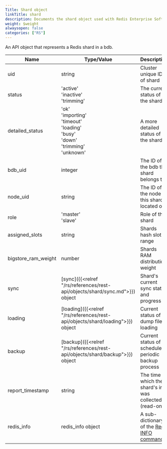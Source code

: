 ```yaml
---
Title: Shard object
linkTitle: shard
description: Documents the shard object used with Redis Enterprise Software REST API calls.
weight: $weight
alwaysopen: false
categories: ["RS"]
---
```


An API object that represents a Redis shard in a bdb.

| Name | Type/Value | Description |
|------|------------|-------------|
| uid                  | string                          | Cluster unique ID of shard |
| status               | 'active'<br />'inactive'<br />'trimming' | The current status of the shard |
| detailed_status      | 'ok'<br />'importing'<br />'timeout'<br />'loading'<br />'busy'<br />'down'<br />'trimming'<br />'unknown' | A more detailed status of the shard |                                         
| bdb_uid              | integer                         | The ID of the bdb this shard belongs to |
| node_uid             | string                          | The ID of the node this shard is located on |
| role                 | 'master'<br />'slave'        | Role of this shard |
| assigned_slots       | string                          | Shards hash slot range |
| bigstore_ram_weight  | number                          | Shards RAM distribution weight |
| sync                 | [sync]({{<relref "/rs/references/rest-api/objects/shard/sync.md">}}) object | Shard's current sync status and progress |
| loading              | [loading]({{<relref "/rs/references/rest-api/objects/shard/loading">}}) object      | Current status of dump file loading |
| backup               | [backup]({{<relref "/rs/references/rest-api/objects/shard/backup">}}) object        | Current status of scheduled periodic backup process |
| report_timestamp     | string                          | The time in which the shard's info was collected (read-only) |
| redis_info           | redis_info object               | A sub-dictionary of the [Redis INFO command](https://redis.io/commands/info) |
